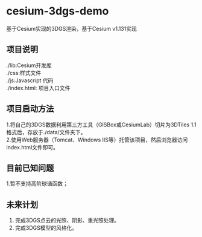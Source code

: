 # cesium-3dgs-demo
基于Cesium实现的3DGS渲染，基于Cesium v1.131实现<br>
## 项目说明
./lib:Cesium开发库<br>
./css:样式文件<br>
./js:Javascript 代码<br>
./index.html: 项目入口文件<br>
## 项目启动方法
1.将自己的3DGS数据利用第三方工具（GISBox或CesiumLab）切片为3DTiles 1.1格式后，存放于./data/文件夹下。<br>
2.使用Web服务器（Tomcat、Windows IIS等）托管该项目，然后浏览器访问index.html文件即可。<br>

## 目前已知问题
1.暂不支持高阶球谐函数；<br>

## 未来计划
1. 完成3DGS点云的光照、阴影、重光照处理。<br>
2. 完成3DGS模型的风格化。<br>
